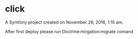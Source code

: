 click
=====

A Symfony project created on November 26, 2016, 1:15 am.

After first deploy please run Doctrine:mirgation:migrate comand